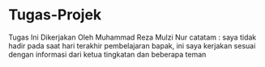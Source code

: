 # Tugas-Projek

Tugas Ini Dikerjakan Oleh Muhammad Reza Mulzi Nur
catatam : saya tidak hadir pada saat hari terakhir pembelajaran bapak, ini saya kerjakan sesuai dengan informasi dari ketua tingkatan dan beberapa teman
